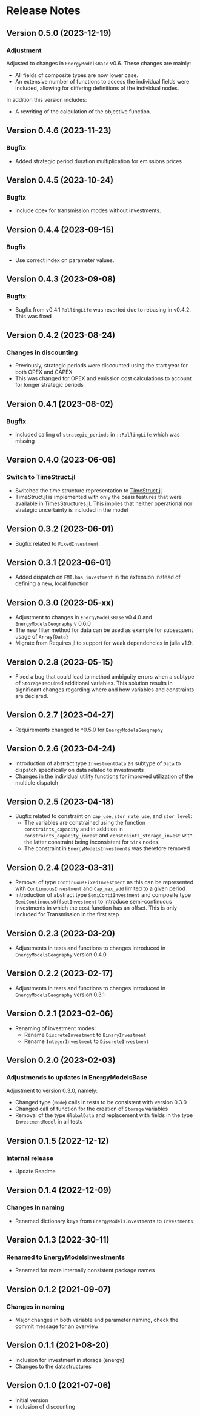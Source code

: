 Release Notes
=============

Version 0.5.0 (2023-12-19)
--------------------------
### Adjustment
Adjusted to changes in `EnergyModelsBase` v0.6.
These changes are mainly:

* All fields of composite types are now lower case.
* An extensive number of functions to access the individual fields were included, allowing for differing definitions of the individual nodes.

In addition this version includes:

* A rewriting of the calculation of the objective function.

Version 0.4.6 (2023-11-23)
--------------------------
### Bugfix
 * Added strategic period duration multiplication for emissions prices

Version 0.4.5 (2023-10-24)
--------------------------
### Bugfix
 * Include opex for transmission modes without investments.

Version 0.4.4 (2023-09-15)
--------------------------
### Bugfix
 * Use correct index on parameter values.

Version 0.4.3 (2023-09-08)
--------------------------
### Bugfix
 * Bugfix from v0.4.1 `RollingLife` was reverted due to rebasing in v0.4.2. This was fixed 
 
Version 0.4.2 (2023-08-24)
--------------------------
### Changes in discounting
 * Previously, strategic periods were discounted using the start year for both OPEX and CAPEX
 * This was changed for OPEX and emission cost calculations to account for longer strategic periods

Version 0.4.1 (2023-08-02)
--------------------------
### Bugfix
 * Included calling of `strategic_periods` in `::RollingLife` which was missing
 
Version 0.4.0 (2023-06-06)
--------------------------
### Switch to TimeStruct.jl
 * Switched the time structure representation to [TimeStruct.jl](https://gitlab.sintef.no/julia-one-sintef/timestruct.jl)
 * TimeStruct.jl is implemented with only the basis features that were available in TimesStructures.jl. This implies that neither operational nor strategic uncertainty is included in the model

Version 0.3.2 (2023-06-01)
--------------------------
 * Bugfix related to `FixedInvestment`

Version 0.3.1 (2023-06-01)
--------------------------
 * Added dispatch on `EMI.has_investment` in the extension instead of defining a new, local function

Version 0.3.0 (2023-05-xx)
--------------------------
 * Adjustment to changes in `EnergyModelsBase` v0.4.0 and `EnergyModelsGeography` v 0.6.0 
 * The new filter method for data can be used as example for subsequent usage of `Array{Data}`
 * Migrate from Requires.jl to support for weak dependencies in julia v1.9.

Version 0.2.8 (2023-05-15)
--------------------------
 * Fixed a bug that could lead to method ambiguity errors when a subtype of `Storage` required additional variables. This solution results in significant changes regarding where and how variables and constraints are declared.

Version 0.2.7 (2023-04-27)
--------------------------
* Requirements changed to ^0.5.0 for `EnergyModelsGeography`

Version 0.2.6 (2023-04-24)
--------------------------
 * Introduction of abstract type `InvestmentData` as subtype of `Data` to dispatch specifically on data related to investments
 * Changes in the individual utility functions for improved utilization of the multiple dispatch
 
Version 0.2.5 (2023-04-18)
--------------------------
 * Bugfix related to constraint on `cap_use`,  `stor_rate_use`, and `stor_level`:
    - The variables are constrained using the function `constraints_capacity` and in addition in `constraints_capacity_invest` and `constraints_storage_invest` with the latter constraint being inconsistent for `Sink` nodes.
    - The constraint in `EnergyModelsInvestments` was therefore removed

Version 0.2.4 (2023-03-31)
--------------------------
 * Removal of type `ContinuousFixedInvestment` as this can be represented with `ContinuousInvestment` and `Cap_max_add` limited to a given period
 * Introduction of abstract type `SemiContiInvestment` and composite type `SemiContinuousOffsetInvestment` to introduce semi-continuous investments in which the cost function has an offset. This is only included for Transmission in the first step

Version 0.2.3 (2023-03-20)
--------------------------
 * Adjustments in tests and functions to changes introduced in `EnergyModelsGeography` version 0.4.0

Version 0.2.2 (2023-02-17)
--------------------------
 * Adjustments in tests and functions to changes introduced in `EnergyModelsGeography` version 0.3.1

Version 0.2.1 (2023-02-06)
--------------------------
 * Renaming of investment modes:
    - Rename `DiscreteInvestment` to `BinaryInvestment`
    - Rename `IntegerInvestment` to `DiscreteInvestment`

Version 0.2.0 (2023-02-03)
--------------------------
### Adjustmends to updates in EnergyModelsBase
Adjustment to version 0.3.0, namely:
* Changed type (`Node`) calls in tests to be consistent with version 0.3.0
* Changed call of function for the creation of `Storage` variables
* Removal of the type `GlobalData` and replacement with fields in the type `InvestmentModel` in all tests

Version 0.1.5 (2022-12-12)
--------------------------
### Internal release
* Update Readme

Version 0.1.4 (2022-12-09)
--------------------------
### Changes in naming
 * Renamed dictionary keys from `EnergyModelsInvestments` to `Investments`

Version 0.1.3 (2022-30-11)
--------------------------
### Renamed to EnergyModelsInvestments
* Renamed for more internally consistent package names

Version 0.1.2 (2021-09-07)
--------------------------
### Changes in naming
* Major changes in both variable and parameter naming, check the commit message for an overview

Version 0.1.1 (2021-08-20)
--------------------------
* Inclusion for investment in storage (energy)
* Changes to the datastructures

Version 0.1.0 (2021-07-06)
--------------------------
* Initial version
* Inclusion of discounting
